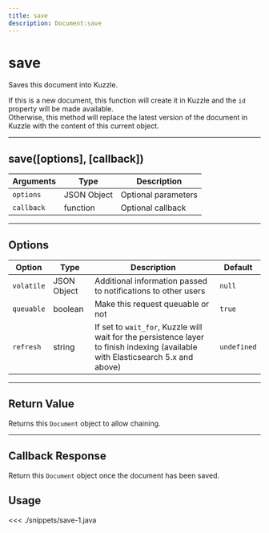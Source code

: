 ```yaml
---
title: save
description: Document:save
---
```


# save

Saves this document into Kuzzle.

If this is a new document, this function will create it in Kuzzle and the `id` property will be made available.  
Otherwise, this method will replace the latest version of the document in Kuzzle with the content of this current object.

---

## save([options], [callback])

| Arguments  | Type        | Description         |
| ---------- | ----------- | ------------------- |
| `options`  | JSON Object | Optional parameters |
| `callback` | function    | Optional callback   |

---

## Options

| Option     | Type        | Description                                                                                                                      | Default     |
| ---------- | ----------- | -------------------------------------------------------------------------------------------------------------------------------- | ----------- |
| `volatile` | JSON Object | Additional information passed to notifications to other users                                                                    | `null`      |
| `queuable` | boolean     | Make this request queuable or not                                                                                                | `true`      |
| `refresh`  | string      | If set to `wait_for`, Kuzzle will wait for the persistence layer to finish indexing (available with Elasticsearch 5.x and above) | `undefined` |

---

## Return Value

Returns this `Document` object to allow chaining.

---

## Callback Response

Return this `Document` object once the document has been saved.

## Usage

<<< ./snippets/save-1.java

